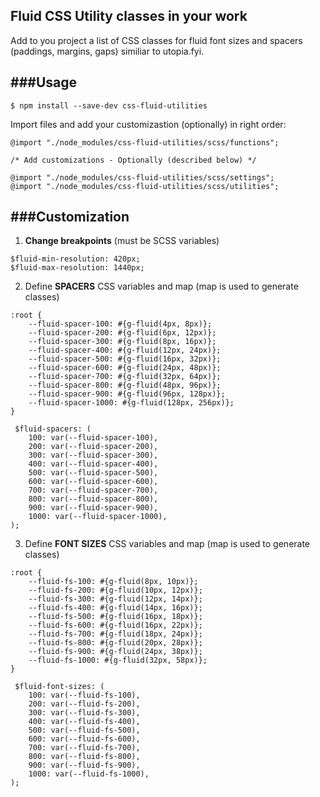 
## Fluid CSS Utility classes in your work
Add to you project a list of CSS classes for fluid font sizes and spacers (paddings, margins, gaps) similiar to utopia.fyi.

###Usage
-----------------------------------
`$ npm install --save-dev css-fluid-utilities`

Import files and add your customizastion (optionally) in right order:
```
@import "./node_modules/css-fluid-utilities/scss/functions";

/* Add customizations - Optionally (described below) */

@import "./node_modules/css-fluid-utilities/scss/settings";
@import "./node_modules/css-fluid-utilities/scss/utilities";
```
###Customization
-----------------------------------
1. **Change breakpoints** (must be SCSS variables)
``` 
$fluid-min-resolution: 420px;
$fluid-max-resolution: 1440px;	
```

2. Define **SPACERS** CSS variables and map (map is used to generate classes)
```
:root {
  	--fluid-spacer-100: #{g-fluid(4px, 8px)};
  	--fluid-spacer-200: #{g-fluid(6px, 12px)};
  	--fluid-spacer-300: #{g-fluid(8px, 16px)};
  	--fluid-spacer-400: #{g-fluid(12px, 24px)};
  	--fluid-spacer-500: #{g-fluid(16px, 32px)};
  	--fluid-spacer-600: #{g-fluid(24px, 48px)};
  	--fluid-spacer-700: #{g-fluid(32px, 64px)};
  	--fluid-spacer-800: #{g-fluid(48px, 96px)};
  	--fluid-spacer-900: #{g-fluid(96px, 128px)};
  	--fluid-spacer-1000: #{g-fluid(128px, 256px)};
}
 
 $fluid-spacers: (
	100: var(--fluid-spacer-100),
	200: var(--fluid-spacer-200),
	300: var(--fluid-spacer-300),
	400: var(--fluid-spacer-400),
	500: var(--fluid-spacer-500),
	600: var(--fluid-spacer-600),
	700: var(--fluid-spacer-700),
	800: var(--fluid-spacer-800),
	900: var(--fluid-spacer-900),
	1000: var(--fluid-spacer-1000),
);
```
3. Define **FONT SIZES** CSS variables and map (map is used to generate classes)
```
:root {
	--fluid-fs-100: #{g-fluid(8px, 10px)};
	--fluid-fs-200: #{g-fluid(10px, 12px)};
	--fluid-fs-300: #{g-fluid(12px, 14px)};
	--fluid-fs-400: #{g-fluid(14px, 16px)};
	--fluid-fs-500: #{g-fluid(16px, 18px)};
	--fluid-fs-600: #{g-fluid(16px, 22px)};
	--fluid-fs-700: #{g-fluid(18px, 24px)};
	--fluid-fs-800: #{g-fluid(20px, 28px)};
	--fluid-fs-900: #{g-fluid(24px, 38px)};
	--fluid-fs-1000: #{g-fluid(32px, 58px)};
}
 
 $fluid-font-sizes: (
	100: var(--fluid-fs-100),
	200: var(--fluid-fs-200),
	300: var(--fluid-fs-300),
	400: var(--fluid-fs-400),
	500: var(--fluid-fs-500),
	600: var(--fluid-fs-600),
	700: var(--fluid-fs-700),
	800: var(--fluid-fs-800),
	900: var(--fluid-fs-900),
	1000: var(--fluid-fs-1000),
);
```
